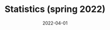 ---
title: "Statistics (spring 2022)"
collection: teaching
type: "Undergraduate course"
permalink: /teaching/2022-spring-statistics
venue: "Technion, Faculty of Civil and Environmental Engineering"
date: 2022-04-01
#location: "City, Country"
---